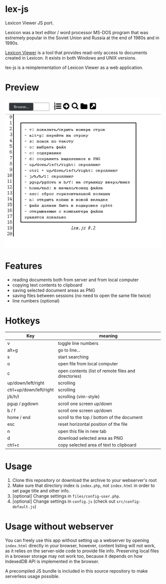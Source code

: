 # lex-js

Lexicon Viewer JS port.

Lexicon was a text editor / word processor MS-DOS program that was extremely popular in the Soviet Union and Russia at the end of 1980s and in 1990s.

[Lexicon Viewer](http://www.lexview.spb.ru/) is a tool that provides read-only access to documents created in Lexicon. It exists in both Windows and UNIX versions.

lex-js is a reimplementation of Lexicon Viewer as a web application.

# Preview

![lex-js preview](preview.png)

# Features

- reading documents both from server and from local computer
- copying text contents to clipboard
- saving selected document areas as PNG
- saving files between sessions (no need to open the same file twice)
- line numbers (optional)

# Hotkeys


| Key | meaning |
|-----|---------|
| v  | toggle line numbers  |
| alt+g | go to line... |
| s | start searching |
| o | open file from local computer |
| c | open contents (list of remote files and directories) |
| up/down/left/right | scrolling |
| ctrl+up/down/left/right | scrolling |
| j/k/h/l | scrolling (vim-style) |
| pgup / pgdown | scroll one screen up/down |
| b / f | scroll one screen up/down |
| home / end | scroll to the top / bottom of the document |
| esc | reset horizontal position of the file |
| n | open this file in new tab |
| d | download selected area as PNG |
| ctrl+c | copy selected area of text to clipboard |

# Usage

1. Clone this repository or download the archive to your webserver's root
2. Make sure that directory index is `index.php`, not `index.html` in order to set page title and other info.
3. [optional] Change settings in `files/config-user.php`.
4. [optional] Change settings in `config.js` (check out `src/config-default.js`)

# Usage without webserver

You can freely use this app without setting up a webserver by opening `index.html` directly in your browser, however, content listing will not work, as it relies on the server-side code to provide file info. Preserving local files in a browser storage may not work too, because it depends on how IndexedDB API is implemented in the browser.

A precompiled JS bundle is included in this source repository to make serverless usage possible.

